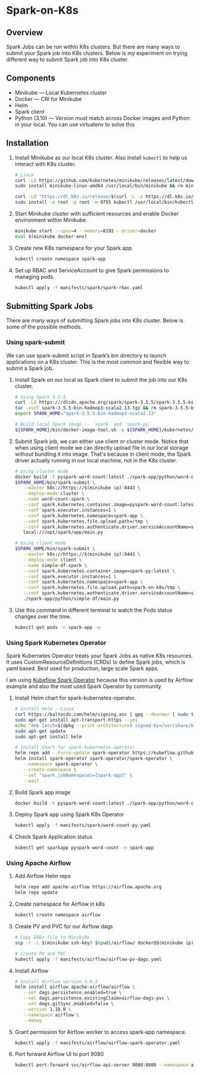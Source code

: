 # Spark-on-K8s
## Overview
Spark Jobs can be run within K8s clusters. But there are many ways to submit your Spark job into K8s clusters. Below is my experiment on trying different way to submit Spark job into K8s cluster.

## Components
- Minikube — Local Kubernetes cluster
- Docker — CRI for Minikube
- Helm
- Spark client
- Python (3.10) — Version must match across Docker images and Python in your local. You can use virtualenv to solve this

## Installation
1. Install Minikube as our local K8s cluster. Also install `kubectl` to help us interact with K8s cluster.
   ```bash
   # Linux
   curl -LO https://github.com/kubernetes/minikube/releases/latest/download/minikube-linux-amd64
   sudo install minikube-linux-amd64 /usr/local/bin/minikube && rm minikube-linux-amd64

   curl -LO "https://dl.k8s.io/release/$(curl -L -s https://dl.k8s.io/release/stable.txt)/bin/linux/amd64/kubectl"
   sudo install -o root -g root -m 0755 kubectl /usr/local/bin/kubectl
   ```
2. Start Minikube cluster with sufficient resources and enable Docker environment within Minikube.
   ```bash
   minikube start --cpus=4 --memory=8192 --driver=docker
   eval $(minikube docker-env)
   ```
3. Create new K8s namespace for your Spark app.
   ```bash
   kubectl create namespace spark-app
   ```
4. Set up RBAC and ServiceAccount to give Spark permissions to managing pods.
   ```bash
   kubectl apply -f manifests/spark/spark-rbac.yaml
   ```


## Submitting Spark Jobs
There are many ways of submitting Spark jobs into K8s cluster. Below is some of the possible methods.

### Using spark-submit
We can use spark-submit script in Spark’s bin directory to launch applications on a K8s cluster. This is the most common and flexible way to submit a Spark job.
1. Install Spark on our local as Spark client to submit the job into our K8s cluster.
   ```bash
   # Using Spark 3.5.5
   curl -LO https:///dlcdn.apache.org/spark/spark-3.5.5/spark-3.5.5-bin-hadoop3-scala2.13.tgz
   tar -xvzf spark-3.5.5-bin-hadoop3-scala2.13.tgz && rm spark-3.5.5-bin-hadoop3-scala2.13.tgz
   export SPARK_HOME="spark-3.5.5-bin-hadoop3-scala2.13"

   # Build local Spark image -- `spark` and `spark-py`
   ${SPARK_HOME}/bin/docker-image-tool.sh -p ${SPARK_HOME}/kubernetes/dockerfiles/spark/bindings/python/Dockerfile build
   ```
2. Submit Spark job, we can either use client or cluster mode. Notice that when using client mode we can directly upload file in our local storage without bundling it into image. That's because in client mode, the Spark driver actually running in our local machine, not in the K8s cluster.
   ```bash
   # Using cluster mode
   docker build -t pyspark-word-count:latest ./spark-app/python/word-count/
   $SPARK_HOME/bin/spark-submit \
      --master k8s://https://$(minikube ip):8443 \
      --deploy-mode cluster \
      --name word-count-spark \
      --conf spark.kubernetes.container.image=pyspark-word-count:latest \
      --conf spark.executor.instances=1 \
      --conf spark.kubernetes.namespace=spark-app \
      --conf spark.kubernetes.file.upload.path=/tmp \
      --conf spark.kubernetes.authenticate.driver.serviceAccountName=spark \
      local:///opt/spark/app/main.py
   
   # Using client mode
   $SPARK_HOME/bin/spark-submit \
      --master k8s://https://$(minikube ip):8443 \
      --deploy-mode client \
      --name simple-df-spark \
      --conf spark.kubernetes.container.image=spark-py:latest \
      --conf spark.executor.instances=1 \
      --conf spark.kubernetes.namespace=spark-app \
      --conf spark.kubernetes.file.upload.path=spark-on-k8s/tmp \
      --conf spark.kubernetes.authenticate.driver.serviceAccountName=spark \
      ./spark-app/python/simple-df/main.py
   ```
3. Use this command in different terminal to watch the Pods status changes over the time.
   ```bash
   kubectl get pods -n spark-app -w
   ```

### Using Spark Kubernetes Operator
Spark Kubernetes Operator treats your Spark Jobs as native K8s resources. It uses CustomResourceDefinitions (CRDs) to define Spark jobs, which is yaml based. Best used for production, large scale Spark apps.

I am using [Kubeflow Spark Operator](https://github.com/kubeflow/spark-operator) because this version is used by Airflow example and also the most used Spark Operator by community.
1. Install Helm chart for spark-kubernetes-operator.
   ```bash
   # Install Helm - Linux
   curl https://baltocdn.com/helm/signing.asc | gpg --dearmor | sudo tee /usr/share/keyrings/helm.gpg > /dev/null
   sudo apt-get install apt-transport-https --yes
   echo "deb [arch=$(dpkg --print-architecture) signed-by=/usr/share/keyrings/helm.gpg] https://baltocdn.com/helm/stable/debian/ all main" | sudo tee /etc/apt/sources.list.d/helm-stable-debian.list
   sudo apt-get update
   sudo apt-get install helm

   # Install chart for spark-kubernetes-operator
   helm repo add --force-update spark-operator https://kubeflow.github.io/spark-operator
   helm install spark-operator spark-operator/spark-operator \
      --namespace spark-operator \
      --create-namespace \
      --set "spark.jobNamespaces={spark-app}" \
      --wait
   ```
2. Build Spark app image
   ```bash
   docker build -t pyspark-word-count:latest ./spark-app/python/word-count/
   ```
3. Deploy Spark app using Spark K8s Operator
   ```bash
   kubectl apply -f manifests/spark/word-count-py.yaml
   ```
4. Check Spark Application status
   ```bash
   kubectl get sparkapp pyspark-word-count -n spark-app
   ```

### Using Apache Airflow
1. Add Airflow Helm repo
   ```bash
   helm repo add apache-airflow https://airflow.apache.org
   helm repo update
   ```
2. Create namespace for Airflow in k8s
   ```bash
   kubectl create namespace airflow
   ```
3. Create PV and PVC for our Airflow dags
   ```bash
   # Copy DAGs file to Minikube
   scp -r -i $(minikube ssh-key) $(pwd)/airflow/ docker@$(minikube ip):/tmp/

   # Create PV and PVC
   kubectl apply -f manifests/airflow/airflow-pv-dags.yaml
   ```
4. Install Airflow
   ```bash
   # Install Airflow version 3.0.2
   helm install airflow apache-airflow/airflow \
      --set dags.persistence.enabled=true \
      --set dags.persistence.existingClaim=airflow-dags-pvc \
      --set dags.gitSync.enabled=false \
      --version 1.18.0 \
      --namespace airflow \
      --debug
   ```
5. Grant permission for Airflow worker to access spark-app namespace.
   ```bash
   kubectl apply -f manifests/airflow/airflow-spark-operator.yaml
   ```
6. Port forward Airflow UI to port 8080
   ```bash
   kubectl port-forward svc/airflow-api-server 8080:8080 --namespace airflow
   ```